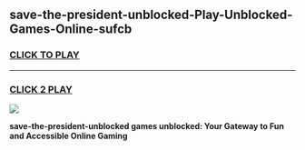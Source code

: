 
## save-the-president-unblocked-Play-Unblocked-Games-Online-sufcb
<h3>
<a href="https://premium76.site?title=save-the-president-unblocked&ref=25A">CLICK TO PLAY</a></h3>
<hr>

<h3>
<a href="https://premium76.site?title=save-the-president-unblocked&ref=25A">CLICK 2 PLAY</a>
  
</h3>

<a href="https://premium76.site?title=save-the-president-unblocked&ref=25A"><img src="https://clearcache.store/games.png"></a>


**save-the-president-unblocked games unblocked: Your Gateway to Fun and Accessible Online Gaming**
